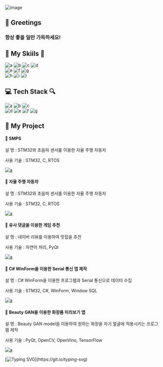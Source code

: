 ![image](https://github.com/jinhoheoo/jinhoheoo/assets/153490852/44b15990-e7e1-4a8c-817a-05aca475f6b0)




## 💬 Greetings
### 항상 좋을 일만 가득하세요!

    
    
## 🐾 My Skiils 🐾
![a](https://img.shields.io/badge/C-A8B9CC?style=for-the-badge&logo=C&logoColor=white)
![b](https://img.shields.io/badge/C++-00599C?style=for-the-badge&logo=cplusplus&logoColor=white) 
![c](https://img.shields.io/badge/C%23-512BD4?style=for-the-badge&logo=Csharp&logoColor=white) 
![d](https://img.shields.io/badge/python-3670A0?style=for-the-badge&logo=python&logoColor=ffdd54) 
<br>
![e](https://img.shields.io/badge/STM32-03234B?style=for-the-badge&logo=stmicroelectronics&logoColor=white) 
![f](https://img.shields.io/badge/TensorFlow-FF6F00?style=for-the-badge&logo=TensorFlow&logoColor=white)
![g](https://img.shields.io/badge/pandas-150458.svg?style=for-the-badge&logo=pandas&logoColor=white)
<br>
![h](https://img.shields.io/badge/numpy-4d77cf.svg?style=for-the-badge&logo=numpy&logoColor=white)
![i](https://img.shields.io/badge/linux-FCC624.svg?style=for-the-badge&logo=linux&logoColor=000000)
![i](https://img.shields.io/badge/opencv-5C3EE8.svg?style=for-the-badge&logo=opencv&logoColor=000000)



## 💻 Tech Stack 🔍
![a](https://img.shields.io/badge/Visual_Studio-5C2D91?style=for-the-badge&logo=visual%20studio&logoColor=white) 
![b](https://img.shields.io/badge/Visual_Studio_Code-0078D4?style=for-the-badge&logo=visual%20studio%20code&logoColor=white) 
![c](https://img.shields.io/badge/Colab-F9AB00?style=for-the-badge&logo=googlecolab&color=525252) 
<br>
![d](https://img.shields.io/badge/PyCharm-000000.svg?&style=for-the-badge&logo=PyCharm&logoColor=white) 
![e](https://img.shields.io/badge/Arduino_IDE-00979D?style=for-the-badge&logo=arduino&logoColor=white) 
![f](https://img.shields.io/badge/Microchip_Studio-CB171E?style=for-the-badge&logo=microchip&logoColor=white)
![g](https://img.shields.io/badge/STM32CubeIDE-03234B?style=for-the-badge&logo=stmicroelectronics&logoColor=white) 


## 📅 My Project

#### 💾 SMPS

설 명 : STM32와 초음파 센서를 이용한 자율 주행 자동차

사용 기술 : STM32, C, RTOS

<a href="https://github.com/jinhoheoo/autonomous_car">![a](https://img.shields.io/badge/GitHub-100000?style=for-the-badge&logo=github&logoColor=white)</a>


#### 💾 자율 주행 자동차

설 명 : STM32와 초음파 센서를 이용한 자율 주행 자동차

사용 기술 : STM32, C, RTOS

<a href="https://github.com/jinhoheoo/autonomous_car">![a](https://img.shields.io/badge/GitHub-100000?style=for-the-badge&logo=github&logoColor=white)</a>


#### 💾 유사 댓글을 이용한 게임 추천

설 명 : 네이버 리뷰를 이용하여 맛집을 추천

사용 기술 : 자연어 처리, PyQt

<a href="https://github.com/jinhoheoo/food_recommendation_project">![a](https://img.shields.io/badge/GitHub-100000?style=for-the-badge&logo=github&logoColor=white)</a>


#### 💾 C# WinForm을 이용한 Serial 통신 앱 제작

설 명 : C# WinForm을 이용한 프로그램과 Serial 통신으로 데이터 수집

사용 기술 : STM32, C#, WinForm, Window SQL

<a href="https://github.com/youngbin-son/CS_serial_project.git">![a](https://img.shields.io/badge/GitHub-100000?style=for-the-badge&logo=github&logoColor=white)</a>


#### 💾 Beauty GAN을 이용한 화장품 미리보기 앱

설 명 : Beauty GAN model을 이용하여 원하는 화장을 자기 얼굴에 적용시키는 프로그램 제작

사용 기술 : PyQt, OpenCV, OpenVino, TensorFlow

<a href="https://github.com/Doyun05/Olive_Old.git">![a](https://img.shields.io/badge/GitHub-100000?style=for-the-badge&logo=github&logoColor=white)</a>



[![Typing SVG](https://readme-typing-svg.demolab.com?font=Fira+Code&pause=1000&color=29B1F7&random=false&width=435&lines=+Thank+you+for+visiting+this+far.)](https://git.io/typing-svg)
